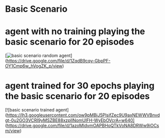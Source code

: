 # Basic Scenario

agent with no training playing the basic scenario for 20 episodes
=================================================================

[![basic scenario random agent](https://lh3.googleusercontent.com/uJx0vUdRs4BLvRPAKVnmq2RtK3loA_MjPCog4HALs6pqJGKsOMwqNleU6hHW0LHzhZMP2cETfxw=w640)]
(https://drive.google.com/file/d/1ZqdB9cqy-GbpPF-OY1Cmp6w_hVogZK_p/view)

agent trained for 30 epochs playing the basic scenario for 20 episodes
======================================================================

[![basic scenario trained agent]
(https://lh3.googleusercontent.com/ow9pMBjJ5PlsifZec9U9axNEWWVBnvdgt-0u2GO3VCRI9yMSZBE88xzplINomUlFH-WyEbOVcrA=w640]
(https://drive.google.com/file/d/1azoMIdvmOAPBHoQTkVoNA8DRWw9iOCsm/view)